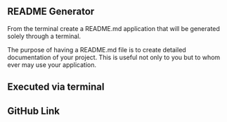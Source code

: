 ## README Generator 

From the terminal create a README.md application that will be generated solely through a terminal.

The purpose of having a README.md file is to create detailed documentation of your project. 
This is useful not only to you but to whom ever may use your application. 


## Executed via terminal 




## GitHub Link